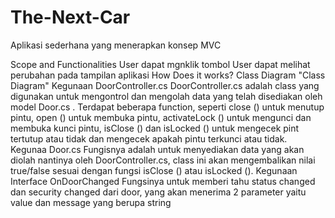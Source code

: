 # The-Next-Car
Aplikasi sederhana yang menerapkan konsep MVC

Scope and Functionalities
User dapat mgnklik tombol
User dapat melihat perubahan pada tampilan aplikasi
How Does it works?
Class Diagram
"Class Diagram"
Kegunaan DoorController.cs
DoorController.cs adalah class yang digunakan untuk mengontrol dan mengolah data yang telah disediakan oleh model Door.cs . Terdapat beberapa function, seperti close () untuk menutup pintu, open () untuk membuka pintu, activateLock () untuk mengunci dan membuka kunci pintu, isClose () dan isLocked () untuk mengecek pint tertutup atau tidak dan mengecek apakah pintu terkunci atau tidak.
Kegunaa Door.cs
Fungisnya adalah untuk menyediakan data yang akan diolah nantinya oleh DoorController.cs, class ini akan mengembalikan nilai true/false sesuai dengan fungsi isClose () atau isLocked ().
Kegunaan Interface OnDoorChanged Fungsinya untuk memberi tahu status changed dan security changed dari door, yang akan menerima 2 parameter yaitu value dan message yang berupa string
